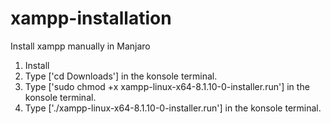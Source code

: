 # xampp-installation
Install xampp manually in Manjaro


1) Install 
2) Type ['cd Downloads'] in the konsole terminal.
3) Type ['sudo chmod +x xampp-linux-x64-8.1.10-0-installer.run'] in the konsole terminal.
4) Type ['./xampp-linux-x64-8.1.10-0-installer.run'] in the konsole terminal.
